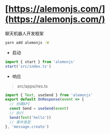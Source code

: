 # [https://alemonjs.com/](https://alemonjs.com/)

聊天机器人开发框架

```sh
yarn add alemonjs -W
```

- 启动

```ts
import { start } from 'alemonjs'
start('src/index.ts')
```

- 响应

> src/apps/res.ts

```ts
import { Text, useSend } from 'alemonjs'
export default OnResponse(event => {
  // 创建API
  const Send = useSend(event)
  // 执行
  Send(Text('hello'))
  // 事件类型
}, 'message.create')
```
